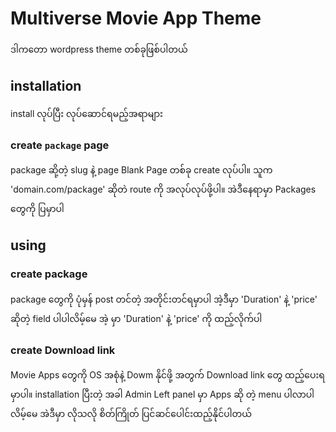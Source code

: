 # Multiverse Movie App Theme
ဒါကတော wordpress theme တစ်ခုဖြစ်ပါတယ်

## installation
install လုပ်ပြီး လုပ်ဆောင်ရမည့်အရာများ

### create `package` page
package ဆို့တဲ့ slug နဲ့ page Blank Page တစ်ခု create လုပ်ပါ။ သူက 'domain.com/package' ဆိုတဲ route ကို အလုပ်လုပ်ဖို့ပါ။ အဲဒီနေရာမှာ Packages တွေကို ပြမှာပါ


## using
### create package
package တွေကို ပုံမှန် post တင်တဲ့ အတိုင်းတင်ရမှာပါ အဲ့ဒီမှာ 'Duration' နဲ့ 'price' ဆိုတဲ့ field ပါပါလိမ့်မေ အဲ့ မှာ  'Duration' နဲ့ 'price' ကို ထည့်လိုက်ပါ
### create Download link
Movie Apps တွေကို OS အစုံနဲ့ Dowm နိုင်ဖို့ အတွက် Download link တွေ ထည့်ပေးရမှာပါ။ installation ပြီးတဲ့ အခါ Admin Left panel မှာ Apps ဆို တဲ့ menu ပါလာပါလိမ့်မေ အဲဒီမှာ လိုသလို စိတ်ကြိုတ် ပြင်ဆင်ပေါင်းထည့်နိုင်ပါတယ်